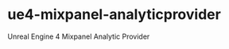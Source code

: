 ue4-mixpanel-analyticprovider
=============================

Unreal Engine 4 Mixpanel Analytic Provider

